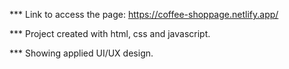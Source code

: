 *** Link to access the page: https://coffee-shoppage.netlify.app/

*** Project created with html, css and javascript.

*** Showing applied UI/UX design.
